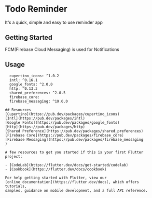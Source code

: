 # Todo Reminder

It's a quick, simple and easy to use reminder app

## Getting Started
FCM(Firebase Cloud Messaging) is used for Notifications

## Usage

```Plugins
  cupertino_icons: ^1.0.2
  intl: ^0.16.1
  google_fonts: ^2.0.0
  http: ^0.13.3
  shared_preferences: ^2.0.5
  firebase_core:
  firebase_messaging: ^10.0.0

## Resources
[Cupertino](https://pub.dev/packages/cupertino_icons)
[Intl](https://pub.dev/packages/intl)
[Google Fonts](https://pub.dev/packages/google_fonts)
[Http](https://pub.dev/packages/http)
[Shared Preference](https://pub.dev/packages/shared_preferences)
[Firebase Core](https://pub.dev/packages/firebase_core)
[Firebase Messaging](https://pub.dev/packages/firebase_messaging
)

A few resources to get you started if this is your first Flutter project:

- [CodeLab](https://flutter.dev/docs/get-started/codelab)
- [Cookbook](https://flutter.dev/docs/cookbook)

For help getting started with Flutter, view our
[online documentation](https://flutter.dev/docs), which offers tutorials,
samples, guidance on mobile development, and a full API reference.
